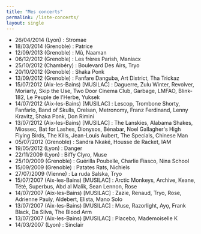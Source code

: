 ```yaml
---
title: "Mes concerts"
permalink: /liste-concerts/
layout: single
---
```


-   26/04/2014 (Lyon) : Stromae
-   18/03/2014 (Grenoble) : Patrice
-   12/09/2013 (Grenoble) : Mû, Naaman
-   06/12/2012 (Grenoble) : Les frères Parish, Maniacx
-   25/10/2012 (Chambéry) : Boulevard Des Airs, Tryo
-   20/10/2012 (Grenoble) : Shaka Ponk
-   13/09/2012 (Grenoble) : Fanfare Danguba, Art District, Tha Trickaz
-   15/07/2012 (Aix-les-Bains) \[MUSILAC\] : Daguerre, Zulu Winter,
    Revolver, Moriarty, Skip the Use, Two Door Cinema Club, Garbage,
    LMFAO, Blink-182, Le Peuple de l'Herbe, Yuksek
-   14/07/2012 (Aix-les-Bains) \[MUSILAC\] : Lescop, Trombone Shorty,
    Fanfarlo, Band of Skulls, Orelsan, Metronomy, Franz Ferdinand, Lenny
    Kravitz, Shaka Ponk, Don Rimini
-   13/07/2012 (Aix-les-Bains) \[MUSILAC\] : The Lanskies, Alabama
    Shakes, Miossec, Bat for Lashes, Dionysos, Bénabar, Noel Gallagher's
    High Flying Birds, The Kills, Jean-Louis Aubert, The Specials,
    Chinese Man
-   05/07/2012 (Grenoble) : Sandra Nkaké, Housse de Racket, IAM
-   19/05/2012 (Lyon) : Danger
-   22/11/2009 (Lyon) : Biffy Clyro, Muse
-   25/10/2009 (Grenoble) : Guérilla Poubelle, Charlie Fiasco, Nina
    School
-   15/09/2009 (Grenoble) : Patates Rats, Nichiels
-   27/07/2009 (Vienne) : La ruda Salska, Tryo
-   15/07/2007 (Aix-les-Bains) \[MUSILAC\] : Arctic Monkeys, Archive,
    Keane, Tété, Superbus, Abd al Malik, Sean Lennon, Rose
-   14/07/2007 (Aix-les-Bains) \[MUSILAC\] : Zazie, Renaud, Tryo, Rose,
    Adrienne Pauly, Aldebert, Elista, Mano Solo
-   13/07/2007 (Aix-les-Bains) \[MUSILAC\] : Muse, Razorlight, Ayọ,
    Frank Black, Da Silva, The Blood Arm
-   13/07/2007 (Aix-les-Bains) \[MUSILAC\] : Placebo, Mademoiselle K
-   14/03/2007 (Lyon) : Sinclair
